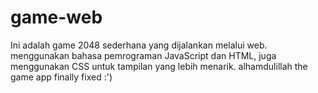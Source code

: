 # game-web
Ini adalah game 2048 sederhana yang dijalankan melalui web.
menggunakan bahasa pemrograman JavaScript dan HTML, juga menggunakan CSS untuk tampilan yang lebih menarik.
alhamdulillah the game app finally fixed :')
